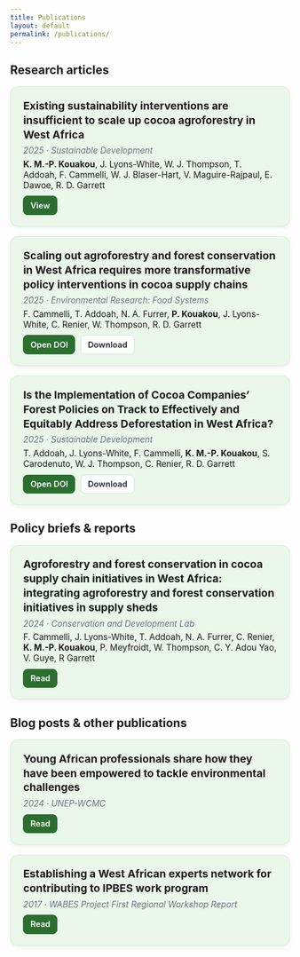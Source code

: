 ```yaml
---
title: Publications
layout: default
permalink: /publications/
---
```


## <i class="fa-solid fa-file-lines"></i> Research articles

<style>
.pub-grid{max-width: 1000px; margin: 0 auto;}
.pub-card{
  background:#eaf7ea;        /* light green */
  border-radius:14px;
  padding:1.25rem 1.4rem;
  margin:0 0 1.1rem 0;
  box-shadow:0 2px 6px rgba(0,0,0,.06);
  border:1px solid #d7ead8;
}
.pub-title{margin:.1rem 0 .35rem 0; font-size:1.2rem; font-weight:700; line-height:1.35;}
.pub-meta{color:#6b7280; font-style:italic; font-size:.95rem; margin:.1rem 0 .35rem 0;}
.pub-authors{margin:.35rem 0 0 0; font-size:.96rem;}
.pub-actions{margin:.6rem 0 0 0; display:flex; gap:.6rem; flex-wrap:wrap;}
.pub-actions a{
  display:inline-flex; align-items:center; gap:.45rem;
  padding:.45rem .75rem; border-radius:8px; text-decoration:none;
  background:#fff; border:1px solid #cfe7d3; color:#1f2937; font-weight:600; font-size:.92rem;
}
.pub-actions a:hover{border-color:#2b6e2f; color:#2b6e2f;}
.pub-actions .primary{background:#2b6e2f; color:#fff; border-color:#2b6e2f;}
.pub-actions .primary:hover{filter:brightness(.95);}
@media (max-width:640px){
  .pub-title{font-size:1.05rem;}
}
</style>

<div class="pub-grid">

  <!-- 1 -->
  <article class="pub-card">
    <h3 class="pub-title">
      <i class="fa-solid fa-file-lines"></i> Existing sustainability interventions are insufficient to scale up cocoa agroforestry in West Africa
    </h3>
    <div class="pub-meta">2025 · Sustainable Development</div>
    <div class="pub-authors">
      <strong>K. M.-P. Kouakou</strong>, J. Lyons-White, W. J. Thompson, T. Addoah, F. Cammelli, W. J. Blaser-Hart,
      V. Maguire-Rajpaul, E. Dawoe, R. D. Garrett
    </div>
    <div class="pub-actions">
      <a class="primary" href="https://www.repository.cam.ac.uk/handle/1810/389512" target="_blank" rel="noopener">View</a>
    </div>
  </article>

  <!-- 2 -->
  <article class="pub-card">
    <h3 class="pub-title">
      <i class="fa-solid fa-file-lines"></i> Scaling out agroforestry and forest conservation in West Africa requires more transformative policy interventions in cocoa supply chains
    </h3>
    <div class="pub-meta">2025 · <em>Environmental Research: Food Systems</em></div>
    <div class="pub-authors">
      F. Cammelli, T. Addoah, N. A. Furrer, <strong>P. Kouakou</strong>, J. Lyons-White, C. Renier, W. Thompson, R. D. Garrett
    </div>
    <div class="pub-actions">
      <a class="primary" href="https://doi.org/10.1088/2976-601X/adf117" target="_blank" rel="noopener">Open DOI</a>
      <a href="https://iopscience.iop.org/article/10.1088/2976-601X/adf117/pdf" target="_blank" rel="noopener">Download</a>
    </div>
  </article>

  <!-- 3 -->
  <article class="pub-card">
    <h3 class="pub-title">
      <i class="fa-solid fa-file-lines"></i> Is the Implementation of Cocoa Companies’ Forest Policies on Track to Effectively and Equitably Address Deforestation in West Africa?
    </h3>
    <div class="pub-meta">2025 · <em>Sustainable Development</em></div>
    <div class="pub-authors">
      T. Addoah, J. Lyons-White, F. Cammelli, <strong>K. M.-P. Kouakou</strong>, S. Carodenuto, W. J. Thompson,
      C. Renier, R. D. Garrett
    </div>
    <div class="pub-actions">
      <a class="primary" href="https://doi.org/10.1002/sd.3380" target="_blank" rel="noopener">Open DOI</a>
      <a href="https://onlinelibrary.wiley.com/doi/pdfdirect/10.1002/sd.3380?download=true" target="_blank" rel="noopener">Download</a>
    </div>
  </article>

</div>

## <i class="fa-solid fa-landmark"></i> Policy briefs & reports

<div class="pub-grid">

  <article class="pub-card">
    <h3 class="pub-title">
      <i class="fa-solid fa-landmark"></i> Agroforestry and forest conservation in cocoa supply chain initiatives in West Africa: integrating agroforestry and forest conservation initiatives in supply sheds
    </h3>
    <div class="pub-meta">2024 · Conservation and Development Lab</div>
    <div class="pub-authors">
    F. Cammelli, J. Lyons-White, T. Addoah, N. A. Furrer, C. Renier, <strong>K. M.-P. Kouakou</strong>, P. Meyfroidt, W. Thompson, C. Y. Adou Yao, V. Guye, R Garrett
      </div>
    <div class="pub-actions">
      <a class="primary" href="https://www.cdl.geog.cam.ac.uk/wp-content/uploads/Policy-Brief-Agroforestry_2025.pdf" target="_blank" rel="noopener">Read</a>
    </div>
  </article>

</div>

## <i class="fa-regular fa-newspaper"></i> Blog posts & other publications

<div class="pub-grid">

  <article class="pub-card">
    <h3 class="pub-title">
      <i class="fa-regular fa-newspaper"></i> Young African professionals share how they have been empowered to tackle environmental challenges
    </h3>
    <div class="pub-meta">2024 · UNEP-WCMC</div>
    <div class="pub-actions">
      <a class="primary" href="https://www.unep-wcmc.org/en/news/young-african-professionals-share-how-they-have-been-empowered-to-tackle-environmental-challenges" target="_blank" rel="noopener">Read</a>
    </div>
  </article>
  
  <article class="pub-card">
    <h3 class="pub-title">
      <i class="fa-regular fa-newspaper"></i> Establishing a West African experts network for contributing to IPBES work program
    </h3>
    <div class="pub-meta">2017 · WABES Project First Regional Workshop Report</div>
    <div class="pub-actions">
      <a class="primary" href="https://www.wabes.org/files/wabes_content/workshop_reports/WABES-Expert-Workshop-Abidjan-2017-Report_anonym.pdf" target="_blank" rel="noopener">Read</a>
    </div>
  </article>


</div>
